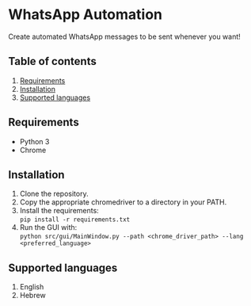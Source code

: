 # WhatsApp Automation
Create automated WhatsApp messages to be sent whenever you want!

## Table of contents
1. [Requirements](#requirements)
2. [Installation](#installation)
3. [Supported languages](#supported-languages)

## Requirements
* Python 3
* Chrome

## Installation
1. Clone the repository.
2. Copy the appropriate chromedriver to a directory in your PATH.
3. Install the requirements: \
```pip install -r requirements.txt```
4. Run the GUI with: \
```python src/gui/MainWindow.py --path <chrome_driver_path> --lang <preferred_language>```

## Supported languages
1. English
2. Hebrew
